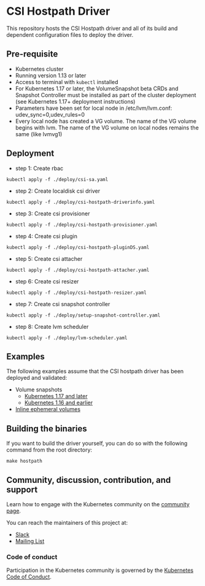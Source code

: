 # CSI Hostpath Driver

This repository hosts the CSI Hostpath driver and all of its build and dependent configuration files to deploy the driver.

## Pre-requisite
- Kubernetes cluster
- Running version 1.13 or later
- Access to terminal with `kubectl` installed
- For Kubernetes 1.17 or later, the VolumeSnapshot beta CRDs and Snapshot Controller must be installed as part of the cluster deployment (see Kubernetes 1.17+ deployment instructions)
- Parameters have been set for local node in /etc/lvm/lvm.conf: udev_sync=0,udev_rules=0
- Every local node has created a VG volume. The name of the VG volume begins with lvm. The name of the VG volume on local nodes remains the same (like lvmvg1)

## Deployment
- step 1: Create rbac
```shell
kubectl apply -f ./deploy/csi-sa.yaml
```
- step 2: Create localdisk csi driver
```shell
kubectl apply -f ./deploy/csi-hostpath-driverinfo.yaml
```
- step 3: Create csi provisioner
```shell
kubectl apply -f ./deploy/csi-hostpath-provisioner.yaml
```
- step 4: Create csi plugin
```shell
kubectl apply -f ./deploy/csi-hostpath-pluginDS.yaml
```
- step 5: Create csi attacher
```shell
kubectl apply -f ./deploy/csi-hostpath-attacher.yaml
```
- step 6: Create csi resizer
```shell
kubectl apply -f ./deploy/csi-hostpath-resizer.yaml
```
- step 7: Create csi snapshot controller
```shell
kubectl apply -f ./deploy/setup-snapshot-controller.yaml
```
- step 8: Create lvm scheduler
```shell
kubectl apply -f ./deploy/lvm-scheduler.yaml
```

## Examples
The following examples assume that the CSI hostpath driver has been deployed and validated:
- Volume snapshots
  - [Kubernetes 1.17 and later](docs/example-snapshots-1.17-and-later.md)
  - [Kubernetes 1.16 and earlier](docs/example-snapshots-pre-1.17.md)
- [Inline ephemeral volumes](docs/example-ephemeral.md)

## Building the binaries
If you want to build the driver yourself, you can do so with the following command from the root directory:

```shell
make hostpath
```

## Community, discussion, contribution, and support

Learn how to engage with the Kubernetes community on the [community page](http://kubernetes.io/community/).

You can reach the maintainers of this project at:

- [Slack](http://slack.k8s.io/)
- [Mailing List](https://groups.google.com/forum/#!forum/kubernetes-dev)

### Code of conduct

Participation in the Kubernetes community is governed by the [Kubernetes Code of Conduct](code-of-conduct.md).

[owners]: https://git.k8s.io/community/contributors/guide/owners.md
[Creative Commons 4.0]: https://git.k8s.io/website/LICENSE
